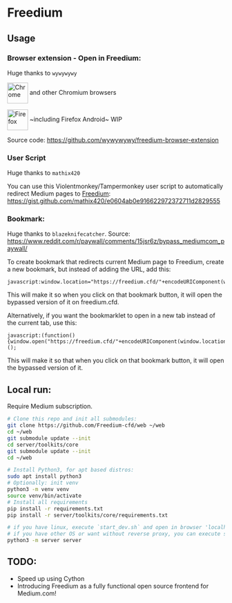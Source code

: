 # Freedium

## Usage
### Browser extension - Open in Freedium:
Huge thanks to `wywywywy`

[link-chrome]: https://chrome.google.com/webstore/detail/open-in-freedium/giibjnmcmkglpdichdiabecdkeefknak 'Version published on Chrome Web Store'
[link-firefox]: https://addons.mozilla.org/en-GB/firefox/addon/open-in-freedium/ 'Version published on Mozilla Add-ons'

[<img src="https://raw.githubusercontent.com/alrra/browser-logos/90fdf03c/src/chrome/chrome.svg" width="48" alt="Chrome" valign="middle">][link-chrome] and other Chromium browsers

[<img src="https://raw.githubusercontent.com/alrra/browser-logos/90fdf03c/src/firefox/firefox.svg" width="48" alt="Firefox" valign="middle">][link-firefox] ~including Firefox Android~ WIP

Source code: https://github.com/wywywywy/freedium-browser-extension

### User Script
Huge thanks to `mathix420`

You can use this Violentmonkey/Tampermonkey user script to automatically redirect Medium pages to [Freedium](https://freedium.cfd/):
https://gist.github.com/mathix420/e0604ab0e916622972372711d2829555

### Bookmark:
Huge thanks to `blazeknifecatcher`. Source: https://www.reddit.com/r/paywall/comments/15jsr6z/bypass_mediumcom_paywall/

To create bookmark that redirects current Medium page to Freedium, create a new bookmark, but instead of adding the URL, add this:

```
javascript:window.location="https://freedium.cfd/"+encodeURIComponent(window.location)
```

This will make it so when you click on that bookmark button, it will open the bypassed version of it on freedium.cfd.

Alternatively, if you want the bookmarklet to open in a new tab instead of the current tab, use this:

```
javascript:(function(){window.open("https://freedium.cfd/"+encodeURIComponent(window.location))})();
```
This will make it so that when you click on that bookmark button, it will open the bypassed version of it.

## Local run:
Require Medium subscription.

```bash
# Clone this repo and init all submodules:
git clone https://github.com/Freedium-cfd/web ~/web
cd ~/web
git submodule update --init
cd server/toolkits/core
git submodule update --init
cd ~/web

# Install Python3, for apt based distros:
sudo apt install python3
# Optionally: init venv
python3 -m venv venv
source venv/bin/activate
# Install all requirements
pip install -r requirements.txt
pip install -r server/toolkits/core/requirements.txt

# if you have linux, execute `start_dev.sh` and open in browser 'localhost:6752'. That will execute Caddy reverse proxy.
# if you have other OS or want without reverse proxy, you can execute server module without reverse proxy and access by address '0.0.0.0:7080':
python3 -m server server
```

## TODO:
 - Speed up using Cython
 - Introducing Freedium as a fully functional open source frontend for Medium.com!
